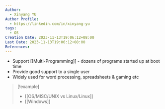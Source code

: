 ```yaml
---
Author:
  - Xinyang YU
Author Profile:
  - https://linkedin.com/in/xinyang-yu
tags:
  - OS
Creation Date: 2023-11-13T19:06:12+08:00
Last Date: 2023-11-13T19:06:12+08:00
References:
---
```

- Support [[Multi-Programming]] - dozens of programs started up at boot time
- Provide good support to a single user
- Widely used for word processing, spreadsheets & gaming etc

>[!example]
>- [[OS/MISC/UNIX vs Linux/Linux]]
>- [[Windows]]